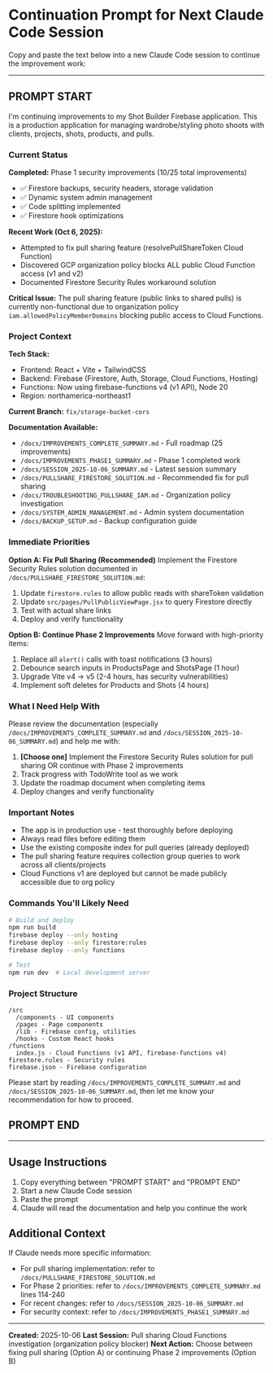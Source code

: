 # Continuation Prompt for Next Claude Code Session

Copy and paste the text below into a new Claude Code session to continue the improvement work:

---

## PROMPT START

I'm continuing improvements to my Shot Builder Firebase application. This is a production application for managing wardrobe/styling photo shoots with clients, projects, shots, products, and pulls.

### Current Status

**Completed:** Phase 1 security improvements (10/25 total improvements)
- ✅ Firestore backups, security headers, storage validation
- ✅ Dynamic system admin management
- ✅ Code splitting implemented
- ✅ Firestore hook optimizations

**Recent Work (Oct 6, 2025):**
- Attempted to fix pull sharing feature (resolvePullShareToken Cloud Function)
- Discovered GCP organization policy blocks ALL public Cloud Function access (v1 and v2)
- Documented Firestore Security Rules workaround solution

**Critical Issue:**
The pull sharing feature (public links to shared pulls) is currently non-functional due to organization policy `iam.allowedPolicyMemberDomains` blocking public access to Cloud Functions.

### Project Context

**Tech Stack:**
- Frontend: React + Vite + TailwindCSS
- Backend: Firebase (Firestore, Auth, Storage, Cloud Functions, Hosting)
- Functions: Now using firebase-functions v4 (v1 API), Node 20
- Region: northamerica-northeast1

**Current Branch:** `fix/storage-bucket-cors`

**Documentation Available:**
- `/docs/IMPROVEMENTS_COMPLETE_SUMMARY.md` - Full roadmap (25 improvements)
- `/docs/IMPROVEMENTS_PHASE1_SUMMARY.md` - Phase 1 completed work
- `/docs/SESSION_2025-10-06_SUMMARY.md` - Latest session summary
- `/docs/PULLSHARE_FIRESTORE_SOLUTION.md` - Recommended fix for pull sharing
- `/docs/TROUBLESHOOTING_PULLSHARE_IAM.md` - Organization policy investigation
- `/docs/SYSTEM_ADMIN_MANAGEMENT.md` - Admin system documentation
- `/docs/BACKUP_SETUP.md` - Backup configuration guide

### Immediate Priorities

**Option A: Fix Pull Sharing (Recommended)**
Implement the Firestore Security Rules solution documented in `/docs/PULLSHARE_FIRESTORE_SOLUTION.md`:
1. Update `firestore.rules` to allow public reads with shareToken validation
2. Update `src/pages/PullPublicViewPage.jsx` to query Firestore directly
3. Test with actual share links
4. Deploy and verify functionality

**Option B: Continue Phase 2 Improvements**
Move forward with high-priority items:
1. Replace all `alert()` calls with toast notifications (3 hours)
2. Debounce search inputs in ProductsPage and ShotsPage (1 hour)
3. Upgrade Vite v4 → v5 (2-4 hours, has security vulnerabilities)
4. Implement soft deletes for Products and Shots (4 hours)

### What I Need Help With

Please review the documentation (especially `/docs/IMPROVEMENTS_COMPLETE_SUMMARY.md` and `/docs/SESSION_2025-10-06_SUMMARY.md`) and help me with:

1. **[Choose one]** Implement the Firestore Security Rules solution for pull sharing OR continue with Phase 2 improvements
2. Track progress with TodoWrite tool as we work
3. Update the roadmap document when completing items
4. Deploy changes and verify functionality

### Important Notes

- The app is in production use - test thoroughly before deploying
- Always read files before editing them
- Use the existing composite index for pull queries (already deployed)
- The pull sharing feature requires collection group queries to work across all clients/projects
- Cloud Functions v1 are deployed but cannot be made publicly accessible due to org policy

### Commands You'll Likely Need

```bash
# Build and deploy
npm run build
firebase deploy --only hosting
firebase deploy --only firestore:rules
firebase deploy --only functions

# Test
npm run dev  # Local development server
```

### Project Structure

```
/src
  /components - UI components
  /pages - Page components
  /lib - Firebase config, utilities
  /hooks - Custom React hooks
/functions
  index.js - Cloud Functions (v1 API, firebase-functions v4)
firestore.rules - Security rules
firebase.json - Firebase configuration
```

Please start by reading `/docs/IMPROVEMENTS_COMPLETE_SUMMARY.md` and `/docs/SESSION_2025-10-06_SUMMARY.md`, then let me know your recommendation for how to proceed.

## PROMPT END

---

## Usage Instructions

1. Copy everything between "PROMPT START" and "PROMPT END"
2. Start a new Claude Code session
3. Paste the prompt
4. Claude will read the documentation and help you continue the work

## Additional Context

If Claude needs more specific information:

- For pull sharing implementation: refer to `/docs/PULLSHARE_FIRESTORE_SOLUTION.md`
- For Phase 2 priorities: refer to `/docs/IMPROVEMENTS_COMPLETE_SUMMARY.md` lines 114-240
- For recent changes: refer to `/docs/SESSION_2025-10-06_SUMMARY.md`
- For security context: refer to `/docs/IMPROVEMENTS_PHASE1_SUMMARY.md`

---

**Created:** 2025-10-06
**Last Session:** Pull sharing Cloud Functions investigation (organization policy blocker)
**Next Action:** Choose between fixing pull sharing (Option A) or continuing Phase 2 improvements (Option B)
